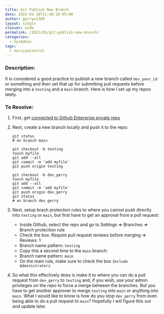 ```yaml
---
title: Git Publish New Branch
date: 2021-03-18T21:49:19-05:00
author: gerryw1389
layout: single
classes: wide
permalink: /2021/03/git-publish-new-branch/
categories:
  - SysAdmin
tags:
  - VersionControl
---
```

<!--more-->

### Description:

It is considered a good practice to publish a new branch called `dev_your_id` or something and then set that up for submitting pull requests before merging into a `testing` and a `main` branch. Here is how I set up my repos lately.

### To Resolve:

1. First, get [connected to Github Enterprise private repo](https://automationadmin.com/2018/02/connect-to-github-private-repo/)

2. Next, create a new branch locally and push it to the repo:

   ```shell
   git status
   # on branch main
   
   git checkout -b testing
   touch myfile
   git add --all
   git commit -m 'add myfile'
   git push origin testing
   
   git checkout -b dev_gerry
   touch myfile
   git add --all
   git commit -m 'add myfile'
   git push origin dev_gerry
   git status
   # on branch dev_gerry
   ```

3. Next, setup brach protection rules to where you cannot push directly into `testing` or `main`, but first have to get an approval from a pull request:

   - Inside Github, select the repo and go to Settings => Branches => Branch protection rule
   - Check the box: Require pull request reviews before merging => Reviews: 1
   - Branch name pattern: `testing`
   - Copy this a second time to the `main` branch:
   - Branch name pattern: `main`
   - On the main rule, make sure to check the box `Include Administrators`

4. So what this effectively does is make it to where you can do a pull request from `dev_gerry` to `testing` and, if you wish, use your admin privileges on the repo to force a merge between the branches. But you have to get another approver to merge `testing` into `main` or anything into `main`. What I would like to know is how do you stop `dev_gerry` from even being able to do a pull request to `main`? Hopefully I will figure this out and update later.

